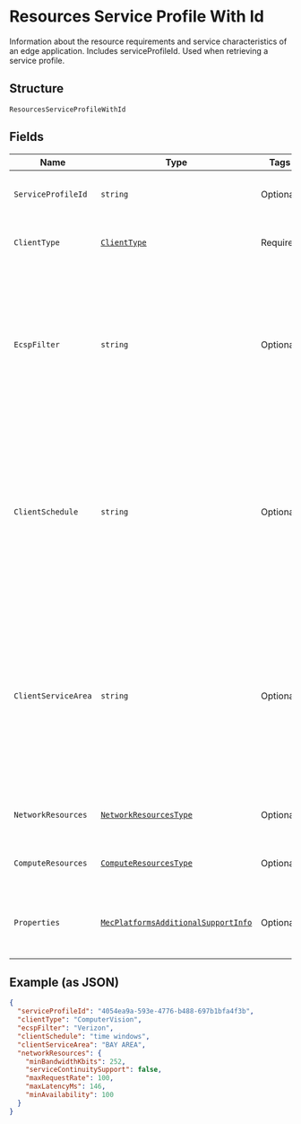 
# Resources Service Profile With Id

Information about the resource requirements and service characteristics of an edge application. Includes serviceProfileId. Used when retrieving a service profile.

## Structure

`ResourcesServiceProfileWithId`

## Fields

| Name | Type | Tags | Description |
|  --- | --- | --- | --- |
| `ServiceProfileId` | `string` | Optional | Unique identifier for a service profile. |
| `ClientType` | [`ClientType`](../../doc/models/client-type.md) | Required | The category of application client. |
| `EcspFilter` | `string` | Optional | Identity of the preferred Edge Computing Service Provider.<br><br>**Constraints**: *Maximum Length*: `32`, *Pattern*: `^[A-Za-z0-9]{3,32}$` |
| `ClientSchedule` | `string` | Optional | The expected operation schedule of the application client (e.g. time windows).<br><br>**Constraints**: *Maximum Length*: `32`, *Pattern*: `^[A-Za-z0-9 ]{3,32}$` |
| `ClientServiceArea` | `string` | Optional | The expected location(s) (e.g. route) of the hosting UE during the Client's operation schedule.<br><br>**Constraints**: *Maximum Length*: `32`, *Pattern*: `^[A-Za-z0-9 ]{3,32}$` |
| `NetworkResources` | [`NetworkResourcesType`](../../doc/models/network-resources-type.md) | Optional | Network resources of a service profile. |
| `ComputeResources` | [`ComputeResourcesType`](../../doc/models/compute-resources-type.md) | Optional | Compute resources of a service profile. |
| `Properties` | [`MecPlatformsAdditionalSupportInfo`](../../doc/models/mec-platforms-additional-support-info.md) | Optional | Additional service support information for the MEC platform. |

## Example (as JSON)

```json
{
  "serviceProfileId": "4054ea9a-593e-4776-b488-697b1bfa4f3b",
  "clientType": "ComputerVision",
  "ecspFilter": "Verizon",
  "clientSchedule": "time windows",
  "clientServiceArea": "BAY AREA",
  "networkResources": {
    "minBandwidthKbits": 252,
    "serviceContinuitySupport": false,
    "maxRequestRate": 100,
    "maxLatencyMs": 146,
    "minAvailability": 100
  }
}
```

